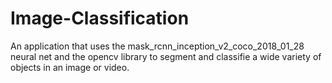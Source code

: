 # Image-Classification
An application that uses the mask_rcnn_inception_v2_coco_2018_01_28 neural net and the opencv library to segment and classifie a wide variety 
of objects in an image or video. 
